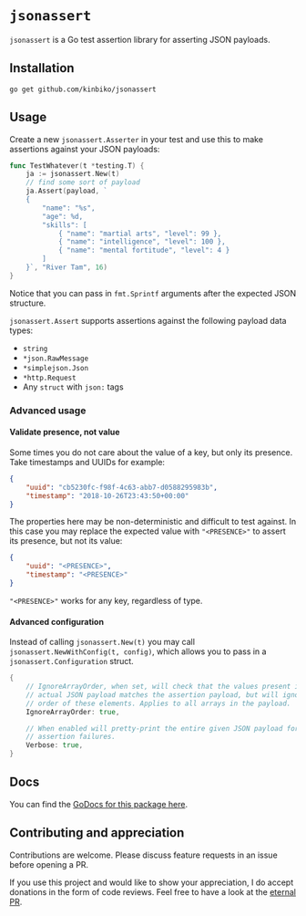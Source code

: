 # `jsonassert`

`jsonassert` is a Go test assertion library for asserting JSON payloads.

## Installation

```
go get github.com/kinbiko/jsonassert
```

## Usage

Create a new `jsonassert.Asserter` in your test and use this to make assertions against your JSON payloads:

```go
func TestWhatever(t *testing.T) {
    ja := jsonassert.New(t)
    // find some sort of payload
    ja.Assert(payload, `
    {
        "name": "%s",
        "age": %d,
        "skills": [
            { "name": "martial arts", "level": 99 },
            { "name": "intelligence", "level": 100 },
            { "name": "mental fortitude", "level": 4 }
        ]
    }`, "River Tam", 16)
}
```

Notice that you can pass in `fmt.Sprintf` arguments after the expected JSON structure.

`jsonassert.Assert` supports assertions against the following payload data types:

- `string`
- `*json.RawMessage`
- `*simplejson.Json`
- `*http.Request`
- Any `struct` with `json:` tags

### Advanced usage

#### Validate presence, not value

Some times you do not care about the value of a key, but only its presence. Take timestamps and UUIDs for example:

```json
{
    "uuid": "cb5230fc-f98f-4c63-abb7-d0588295983b",
    "timestamp": "2018-10-26T23:43:50+00:00"
}
```

The properties here may be non-deterministic and difficult to test against.
In this case you may replace the expected value with `"<PRESENCE>"` to assert its presence, but not its value:

```json
{
    "uuid": "<PRESENCE>",
    "timestamp": "<PRESENCE>"
}
```

`"<PRESENCE>"` works for any key, regardless of type.

#### Advanced configuration

Instead of calling `jsonassert.New(t)` you may call `jsonassert.NewWithConfig(t, config)`, which allows you to pass in a `jsonassert.Configuration` struct.

```go
{
    // IgnoreArrayOrder, when set, will check that the values present in the
    // actual JSON payload matches the assertion payload, but will ignore the
    // order of these elements. Applies to all arrays in the payload.
    IgnoreArrayOrder: true,

    // When enabled will pretty-print the entire given JSON payload for any
    // assertion failures.
    Verbose: true,
}
```

## Docs

You can find the [GoDocs for this package here](https://godoc.org/github.com/kinbiko/jsonassert).

## Contributing and appreciation

Contributions are welcome. Please discuss feature requests in an issue before opening a PR.

If you use this project and would like to show your appreciation, I do accept donations in the form of code reviews. Feel free to have a look at the [eternal PR](https://github.com/kinbiko/jsonassert/pull/1).
